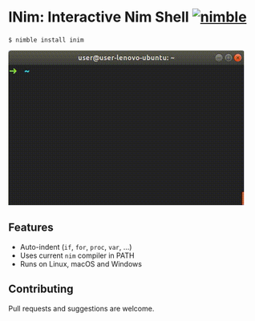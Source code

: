 # INim: Interactive Nim Shell [![nimble](https://raw.githubusercontent.com/yglukhov/nimble-tag/master/nimble.png)](https://github.com/yglukhov/nimble-tag)

`$ nimble install inim`

![alt text](https://github.com/AndreiRegiani/INim/blob/master/readme.gif?raw=true)

## Features
* Auto-indent (`if`, `for`, `proc`, `var`, ...)
* Uses current `nim` compiler in PATH
* Runs on Linux, macOS and Windows

## Contributing
Pull requests and suggestions are welcome.
